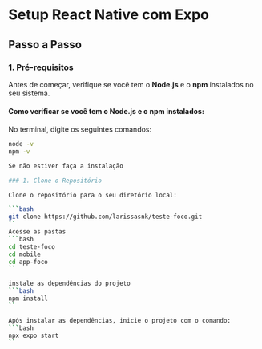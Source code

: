 # Setup React Native com Expo 

## Passo a Passo

### 1. Pré-requisitos

Antes de começar, verifique se você tem o **Node.js** e o **npm** instalados no seu sistema.

#### Como verificar se você tem o Node.js e o npm instalados:

No terminal, digite os seguintes comandos:

```bash
node -v
npm -v

Se não estiver faça a instalação

### 1. Clone o Repositório

Clone o repositório para o seu diretório local:

```bash
git clone https://github.com/larissasnk/teste-foco.git
``
Acesse as pastas 
```bash
cd teste-foco
cd mobile
cd app-foco
``

instale as dependências do projeto
```bash
npm install
``

Após instalar as dependências, inicie o projeto com o comando:
```bash
npx expo start
``
